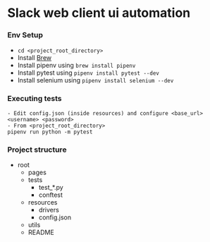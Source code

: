 # Slack web client ui automation #

### Env Setup
- `cd <project_root_directory>`
- Install [Brew](https://docs.brew.sh/Installation)
- Install pipenv using `brew install pipenv`
- Install pytest using `pipenv install pytest --dev`
- Install selenium using `pipenv install selenium --dev
` 
 

### Executing tests

```
- Edit config.json (inside resources) and configure <base_url> <username> <password>
- From <project_root_directory>
pipenv run python -m pytest
```
### Project structure
- root
    - pages
    - tests
        - test_*.py
        - conftest
    - resources
        - drivers
        - config.json
    - utils
    - README
    
